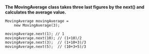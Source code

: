**The MovingAverage class takes three last figures by the next() and calculates the average value.**

```
MovingAverage movingAverage = 
    new MovingAverage(3);

movingAverage.next(1); // 1
movingAverage.next(10); // (1+10)/2
movingAverage.next(3);  // (1+10+3)/3
movingAverage.next(5);  // (10+3+5)/3
```